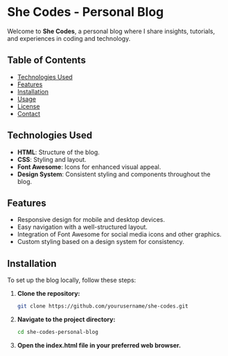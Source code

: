 # She Codes - Personal Blog

Welcome to **She Codes**, a personal blog where I share insights, tutorials, and experiences in coding and technology.

## Table of Contents

- [Technologies Used](#technologies-used)
- [Features](#features)
- [Installation](#installation)
- [Usage](#usage)
- [License](#license)
- [Contact](#contact)

## Technologies Used

- **HTML**: Structure of the blog.
- **CSS**: Styling and layout.
- **Font Awesome**: Icons for enhanced visual appeal.
- **Design System**: Consistent styling and components throughout the blog.

## Features

- Responsive design for mobile and desktop devices.
- Easy navigation with a well-structured layout.
- Integration of Font Awesome for social media icons and other graphics.
- Custom styling based on a design system for consistency.

## Installation

To set up the blog locally, follow these steps:

1. **Clone the repository:**

   ```bash
   git clone https://github.com/yourusername/she-codes.git
   ```
2. **Navigate to the project directory:**
   ```bash
   cd she-codes-personal-blog
   ```
3. **Open the index.html file in your preferred web browser.**

   
